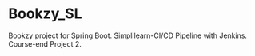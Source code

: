 # Bookzy_SL
Bookzy project for Spring Boot. 
Simplilearn-CI/CD Pipeline with Jenkins. 
Course-end Project 2. 
